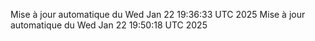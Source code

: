Mise à jour automatique du Wed Jan 22 19:36:33 UTC 2025
Mise à jour automatique du Wed Jan 22 19:50:18 UTC 2025
